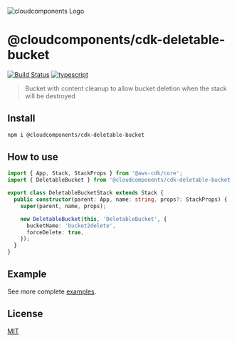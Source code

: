 ![cloudcomponents Logo](/logo.png?raw=true)

# @cloudcomponents/cdk-deletable-bucket

[![Build Status](https://travis-ci.org/cloudcomponents/cdk-constructs.svg?branch=master)](https://travis-ci.org/cloudcomponents/cdk-constructs)
[![typescript](https://img.shields.io/badge/jsii-typescript-blueviolet.svg)](https://www.npmjs.com/package/@cloudcomponents/cdk-deletable-bucket)

> Bucket with content cleanup to allow bucket deletion when the stack will be destroyed

## Install

```bash
npm i @cloudcomponents/cdk-deletable-bucket
```

## How to use

```typescript
import { App, Stack, StackProps } from '@aws-cdk/core';
import { DeletableBucket } from '@cloudcomponents/cdk-deletable-bucket';

export class DeletableBucketStack extends Stack {
  public constructor(parent: App, name: string, props?: StackProps) {
    super(parent, name, props);

    new DeletableBucket(this, 'DeletableBucket', {
      bucketName: 'bucket2delete',
      forceDelete: true,
    });
  }
}
```

## Example

See more complete [examples](../../examples).

## License

[MIT](./LICENSE)